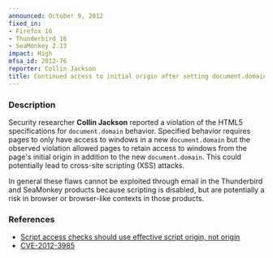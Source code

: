 ```yaml
---
announced: October 9, 2012
fixed_in:
- Firefox 16
- Thunderbird 16
- SeaMonkey 2.13
impact: High
mfsa_id: 2012-76
reporter: Collin Jackson
title: Continued access to initial origin after setting document.domain
---
```


<h3>Description</h3>

<p>Security researcher <strong>Collin Jackson</strong> reported a violation of
the HTML5 specifications for <code>document.domain</code> behavior. Specified
behavior requires pages to only have access to windows in a new
<code>document.domain</code> but the observed violation allowed pages to retain
access to windows from the page's initial origin in addition to the new
<code>document.domain</code>. This could potentially lead to cross-site
scripting (XSS) attacks.
</p>

<p class="note">In general these flaws cannot be exploited through email in the
Thunderbird and SeaMonkey products because scripting is disabled, but are
potentially a risk in browser or browser-like contexts in those products.</p>


<h3>References</h3>

<ul>
  <li><a href="https://bugzilla.mozilla.org/show_bug.cgi?id=655649">
      Script access checks should use effective script origin, not
origin</a></li>
  <li><a href="http://cve.mitre.org/cgi-bin/cvename.cgi?name=CVE-2012-3985" class="ex-ref">CVE-2012-3985</a></li>
</ul>



